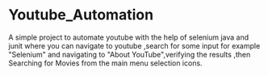 # Youtube_Automation
A simple project to automate youtube with the help of selenium java and junit where you can navigate to youtube ,search for some input for example "Selenium" and navigating to "About YouTube",verifying the results ,then Searching for Movies from the main menu selection icons.

